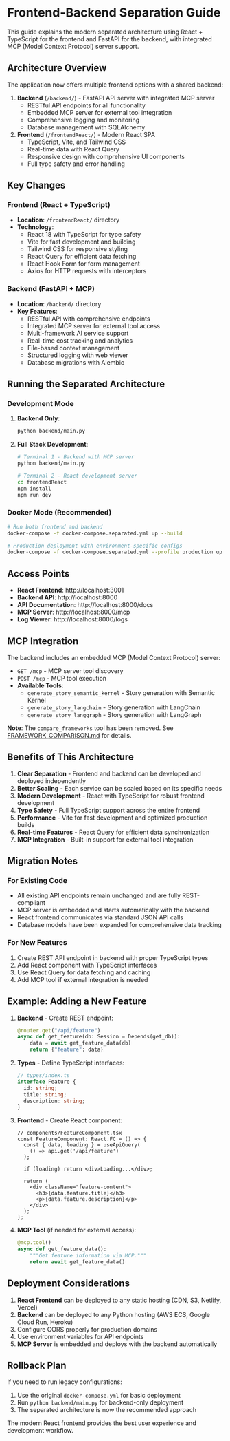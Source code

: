 # Frontend-Backend Separation Guide

This guide explains the modern separated architecture using React + TypeScript for the frontend and FastAPI for the backend, with integrated MCP (Model Context Protocol) server support.

## Architecture Overview

The application now offers multiple frontend options with a shared backend:

1. **Backend** (`/backend/`) - FastAPI API server with integrated MCP server
   - RESTful API endpoints for all functionality
   - Embedded MCP server for external tool integration
   - Comprehensive logging and monitoring
   - Database management with SQLAlchemy
2. **Frontend** (`/frontendReact/`) - Modern React SPA
   - TypeScript, Vite, and Tailwind CSS
   - Real-time data with React Query
   - Responsive design with comprehensive UI components
   - Full type safety and error handling

## Key Changes

### Frontend (React + TypeScript)

- **Location**: `/frontendReact/` directory
- **Technology**: 
  - React 18 with TypeScript for type safety
  - Vite for fast development and building
  - Tailwind CSS for responsive styling
  - React Query for efficient data fetching
  - React Hook Form for form management
  - Axios for HTTP requests with interceptors

### Backend (FastAPI + MCP)

- **Location**: `/backend/` directory
- **Key Features**:
  - RESTful API with comprehensive endpoints
  - Integrated MCP server for external tool access
  - Multi-framework AI service support
  - Real-time cost tracking and analytics
  - File-based context management
  - Structured logging with web viewer
  - Database migrations with Alembic

## Running the Separated Architecture

### Development Mode

1. **Backend Only**:
   ```bash
   python backend/main.py
   ```

2. **Full Stack Development**:
   ```bash
   # Terminal 1 - Backend with MCP server
   python backend/main.py
   
   # Terminal 2 - React development server
   cd frontendReact
   npm install
   npm run dev
   ```

### Docker Mode (Recommended)

```bash
# Run both frontend and backend
docker-compose -f docker-compose.separated.yml up --build

# Production deployment with environment-specific configs
docker-compose -f docker-compose.separated.yml --profile production up --build
```

## Access Points

- **React Frontend**: http://localhost:3001  
- **Backend API**: http://localhost:8000
- **API Documentation**: http://localhost:8000/docs
- **MCP Server**: http://localhost:8000/mcp
- **Log Viewer**: http://localhost:8000/logs

## MCP Integration

The backend includes an embedded MCP (Model Context Protocol) server:

- `GET /mcp` - MCP server tool discovery
- `POST /mcp` - MCP tool execution
- **Available Tools**:
  - `generate_story_semantic_kernel` - Story generation with Semantic Kernel
  - `generate_story_langchain` - Story generation with LangChain
  - `generate_story_langgraph` - Story generation with LangGraph

**Note**: The `compare_frameworks` tool has been removed. See [FRAMEWORK_COMPARISON.md](FRAMEWORK_COMPARISON.md) for details.

## Benefits of This Architecture

1. **Clear Separation** - Frontend and backend can be developed and deployed independently
2. **Better Scaling** - Each service can be scaled based on its specific needs
3. **Modern Development** - React with TypeScript for robust frontend development
4. **Type Safety** - Full TypeScript support across the entire frontend
5. **Performance** - Vite for fast development and optimized production builds
6. **Real-time Features** - React Query for efficient data synchronization
7. **MCP Integration** - Built-in support for external tool integration

## Migration Notes

### For Existing Code

- All existing API endpoints remain unchanged and are fully REST-compliant
- MCP server is embedded and starts automatically with the backend
- React frontend communicates via standard JSON API calls
- Database models have been expanded for comprehensive data tracking

### For New Features

1. Create REST API endpoint in backend with proper TypeScript types
2. Add React component with TypeScript interfaces
3. Use React Query for data fetching and caching
4. Add MCP tool if external integration is needed

## Example: Adding a New Feature

1. **Backend** - Create REST endpoint:
   ```python
   @router.get("/api/feature")
   async def get_feature(db: Session = Depends(get_db)):
       data = await get_feature_data(db)
       return {"feature": data}
   ```

2. **Types** - Define TypeScript interfaces:
   ```typescript
   // types/index.ts
   interface Feature {
     id: string;
     title: string;
     description: string;
   }
   ```

3. **Frontend** - Create React component:
   ```tsx
   // components/FeatureComponent.tsx
   const FeatureComponent: React.FC = () => {
     const { data, loading } = useApiQuery(
       () => api.get('/api/feature')
     );
     
     if (loading) return <div>Loading...</div>;
     
     return (
       <div className="feature-content">
         <h3>{data.feature.title}</h3>
         <p>{data.feature.description}</p>
       </div>
     );
   };
   ```

4. **MCP Tool** (if needed for external access):
   ```python
   @mcp.tool()
   async def get_feature_data():
       """Get feature information via MCP."""
       return await get_feature_data()
   ```

## Deployment Considerations

1. **React Frontend** can be deployed to any static hosting (CDN, S3, Netlify, Vercel)
2. **Backend** can be deployed to any Python hosting (AWS ECS, Google Cloud Run, Heroku)
3. Configure CORS properly for production domains
4. Use environment variables for API endpoints
5. **MCP Server** is embedded and deploys with the backend automatically

## Rollback Plan

If you need to run legacy configurations:

1. Use the original `docker-compose.yml` for basic deployment
2. Run `python backend/main.py` for backend-only deployment
3. The separated architecture is now the recommended approach

The modern React frontend provides the best user experience and development workflow.